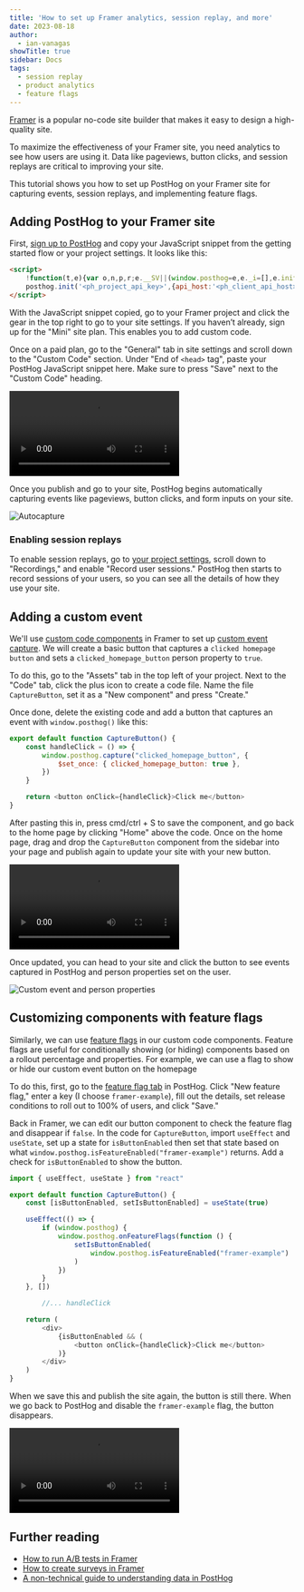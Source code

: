 ```yaml
---
title: 'How to set up Framer analytics, session replay, and more'
date: 2023-08-18
author:
  - ian-vanagas
showTitle: true
sidebar: Docs
tags:
  - session replay
  - product analytics
  - feature flags
---
```


[Framer](https://www.framer.com/) is a popular no-code site builder that makes it easy to design a high-quality site. 

To maximize the effectiveness of your Framer site, you need analytics to see how users are using it. Data like pageviews, button clicks, and session replays are critical to improving your site. 

This tutorial shows you how to set up PostHog on your Framer site for capturing events, session replays, and implementing feature flags.

## Adding PostHog to your Framer site

First, [sign up to PostHog](https://app.posthog.com/signup) and copy your JavaScript snippet from the getting started flow or your project settings. It looks like this:

```html
<script>
    !function(t,e){var o,n,p,r;e.__SV||(window.posthog=e,e._i=[],e.init=function(i,s,a){function g(t,e){var o=e.split(".");2==o.length&&(t=t[o[0]],e=o[1]),t[e]=function(){t.push([e].concat(Array.prototype.slice.call(arguments,0)))}}(p=t.createElement("script")).type="text/javascript",p.async=!0,p.src=s.api_host+"/static/array.js",(r=t.getElementsByTagName("script")[0]).parentNode.insertBefore(p,r);var u=e;for(void 0!==a?u=e[a]=[]:a="posthog",u.people=u.people||[],u.toString=function(t){var e="posthog";return"posthog"!==a&&(e+="."+a),t||(e+=" (stub)"),e},u.people.toString=function(){return u.toString(1)+".people (stub)"},o="capture identify alias people.set people.set_once set_config register register_once unregister opt_out_capturing has_opted_out_capturing opt_in_capturing reset isFeatureEnabled onFeatureFlags getFeatureFlag getFeatureFlagPayload reloadFeatureFlags group updateEarlyAccessFeatureEnrollment getEarlyAccessFeatures getActiveMatchingSurveys getSurveys getNextSurveyStep".split(" "),n=0;n<o.length;n++)g(u,o[n]);e._i.push([i,s,a])},e.__SV=1)}(document,window.posthog||[]);
    posthog.init('<ph_project_api_key>',{api_host:'<ph_client_api_host>', person_profiles: 'identified_only'})
</script>
```

With the JavaScript snippet copied, go to your Framer project and click the gear in the top right to go to your site settings. If you haven’t already, sign up for the "Mini" site plan. This enables you to add custom code.

Once on a paid plan, go to the "General" tab in site settings and scroll down to the "Custom Code" section. Under "End of `<head>` tag", paste your PostHog JavaScript snippet here. Make sure to press "Save" next to the "Custom Code" heading. 

![Script](https://res.cloudinary.com/dmukukwp6/video/upload/v1710055416/posthog.com/contents/images/tutorials/framer-analytics/script.mp4)

Once you publish and go to your site, PostHog begins automatically capturing events like pageviews, button clicks, and form inputs on your site.

![Autocapture](https://res.cloudinary.com/dmukukwp6/image/upload/v1710055416/posthog.com/contents/images/tutorials/framer-analytics/autocapture.png)

### Enabling session replays

To enable session replays, go to [your project settings](https://app.posthog.com/project/settings#recordings), scroll down to "Recordings," and enable "Record user sessions." PostHog then starts to record sessions of your users, so you can see all the details of how they use your site.

## Adding a custom event

We'll use [custom code components](https://www.framer.com/developers/#code-components) in Framer to set up [custom event capture](/docs/libraries/js#capturing-events). We will create a basic button that captures a `clicked homepage button`  and sets a `clicked_homepage_button` person property to `true`.

To do this, go to the "Assets" tab in the top left of your project. Next to the "Code" tab, click the plus icon to create a code file. Name the file `CaptureButton`, set it as a "New component" and press "Create."

Once done, delete the existing code and add a button that captures an event with `window.posthog()` like this:

```js
export default function CaptureButton() {
    const handleClick = () => {
        window.posthog.capture("clicked_homepage_button", {
            $set_once: { clicked_homepage_button: true },
        })
    }

    return <button onClick={handleClick}>Click me</button>
}
```

After pasting this in, press cmd/ctrl + S to save the component, and go back to the home page by clicking "Home" above the code. Once on the home page, drag and drop the `CaptureButton` component from the sidebar into your page and publish again to update your site with your new button.

![Framer button video](https://res.cloudinary.com/dmukukwp6/video/upload/v1710055416/posthog.com/contents/images/tutorials/framer-analytics/framer-button.mp4)

Once updated, you can head to your site and click the button to see events captured in PostHog and person properties set on the user.

![Custom event and person properties](https://res.cloudinary.com/dmukukwp6/image/upload/v1710055416/posthog.com/contents/images/tutorials/framer-analytics/person.png)

## Customizing components with feature flags

Similarly, we can use [feature flags](/docs/feature-flags) in our custom code components. Feature flags are useful for conditionally showing (or hiding) components based on a rollout percentage and properties. For example, we can use a flag to show or hide our custom event button on the homepage

To do this, first, go to the [feature flag tab](https://app.posthog.com/feature_flags) in PostHog. Click "New feature flag," enter a key (I choose `framer-example`), fill out the details, set release conditions to roll out to 100% of users, and click "Save."

Back in Framer, we can edit our button component to check the feature flag and disappear if `false`. In the code for `CaptureButton`, import `useEffect` and `useState`, set up a state for `isButtonEnabled` then set that state based on what `window.posthog.isFeatureEnabled("framer-example")` returns. Add a check for `isButtonEnabled` to show the button.

```js
import { useEffect, useState } from "react"

export default function CaptureButton() {
    const [isButtonEnabled, setIsButtonEnabled] = useState(true)

    useEffect(() => {
        if (window.posthog) {
            window.posthog.onFeatureFlags(function () {
                setIsButtonEnabled(
                    window.posthog.isFeatureEnabled("framer-example")
                )
            })
        }
    }, [])

		//... handleClick

    return (
        <div>
            {isButtonEnabled && (
                <button onClick={handleClick}>Click me</button>
            )}
        </div>
    )
}
```

When we save this and publish the site again, the button is still there. When we go back to PostHog and disable the `framer-example` flag, the button disappears.

![Feature flag video](https://res.cloudinary.com/dmukukwp6/video/upload/v1710055416/posthog.com/contents/images/tutorials/framer-analytics/flag.mp4)

## Further reading

- [How to run A/B tests in Framer](/tutorials/framer-ab-tests)
- [How to create surveys in Framer](/tutorials/framer-surveys)
- [A non-technical guide to understanding data in PostHog](/tutorials/non-technical-guide-to-data)
